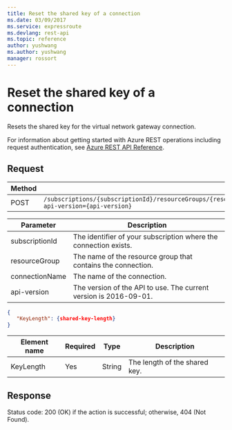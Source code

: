 ```yaml
---
title: Reset the shared key of a connection
ms.date: 03/09/2017
ms.service: expressroute
ms.devlang: rest-api
ms.topic: reference
author: yushwang
ms.author: yushwang
manager: rossort
---
```

# Reset the shared key of a connection&#160;
Resets the shared key for the virtual network gateway connection.  

For information about getting started with Azure REST operations including request authentication, see [Azure REST API Reference](../../../index.md).

## Request  

|Method|Request URI|  
|------------|-----------------|  
|POST|`/subscriptions/{subscriptionId}/resourceGroups/{resourceGroup}/providers/microsoft.network/connections/{connectionName}/sharedkey/reset?api-version={api-version}`|  

| Parameter | Description |
| --------- | ----------- |
| subscriptionId | The identifier of your subscription where the connection exists. |
| resourceGroup | The name of the resource group that contains the connection. |
| connectionName | The name of the connection.|
| api-version | The version of the API to use. The current version is 2016-09-01. | 
 
```json  
{  
   "KeyLength": {shared-key-length}  
}  
```  
  
|Element name|Required|Type|Description|  
|------------------|--------------|----------|-----------------|  
|KeyLength|Yes|String|The length of the shared key.|  
  
## Response  
 Status code: 200 (OK) if the action is successful; otherwise, 404 (Not Found).
